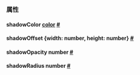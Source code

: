 ### 属性

<div class="props"><div class="prop"><h4 class="propTitle"><a class="anchor" name="shadowcolor"></a>shadowColor <span class="propType"><a href="colors.html">color</a></span> <a class="hash-link" href="undefined#shadowcolor">#</a></h4></div><div class="prop"><h4 class="propTitle"><a class="anchor" name="shadowoffset"></a>shadowOffset <span class="propType">{width: number, height: number}</span> <a class="hash-link" href="undefined#shadowoffset">#</a></h4></div><div class="prop"><h4 class="propTitle"><a class="anchor" name="shadowopacity"></a>shadowOpacity <span class="propType">number</span> <a class="hash-link" href="undefined#shadowopacity">#</a></h4></div><div class="prop"><h4 class="propTitle"><a class="anchor" name="shadowradius"></a>shadowRadius <span class="propType">number</span> <a class="hash-link" href="undefined#shadowradius">#</a></h4></div></div>